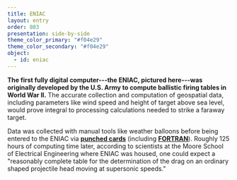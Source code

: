 ```yaml
---
title: ENIAC
layout: entry
order: 803
presentation: side-by-side
theme_color_primary: "#f04e29"
theme_color_secondary: "#f04e29"
object:
  - id: eniac
---
```


**The first fully digital computer---the ENIAC, pictured here---was originally developed by the U.S. Army to compute ballistic firing tables in World War II.** The accurate collection and computation of geospatial data, including parameters like wind speed and height of target above sea level, would prove integral to processing calculations needed to strike a faraway target.

Data was collected with manual tools like weather balloons before being entered to the ENIAC via **<a class="gloss" target="blank" href="../../../glossary/">punched cards</a>** (including **<a class="gloss" target="blank" href="../../../glossary/">FORTRAN</a>**). Roughly 125 hours of computing time later, according to scientists at the Moore School of Electrical Engineering where ENIAC was housed, one could expect a "reasonably complete table for the determination of the drag on an ordinary shaped projectile head moving at supersonic speeds."